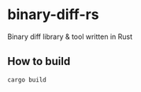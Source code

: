 binary-diff-rs
====

Binary diff library & tool written in Rust


How to build
----
```shell
cargo build
```